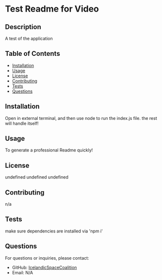 
# Test Readme for Video

## Description
A test of the application

## Table of Contents
- [Installation](#installation)
- [Usage](#usage)
- [License](#license)
- [Contributing](#contributing)
- [Tests](#tests)
- [Questions](#questions)

## Installation
Open in external terminal, and then use node to run the index.js file. the rest will handle itself!

## Usage
To generate a professional Readme quickly!

## License
undefined
undefined
undefined

## Contributing
n/a

## Tests
make sure dependencies are installed via 'npm i'

## Questions
For questions or inquiries, please contact:
- GitHub: [IcelandicSpaceCoalition](https://github.com/IcelandicSpaceCoalition)
- Email: N/A
